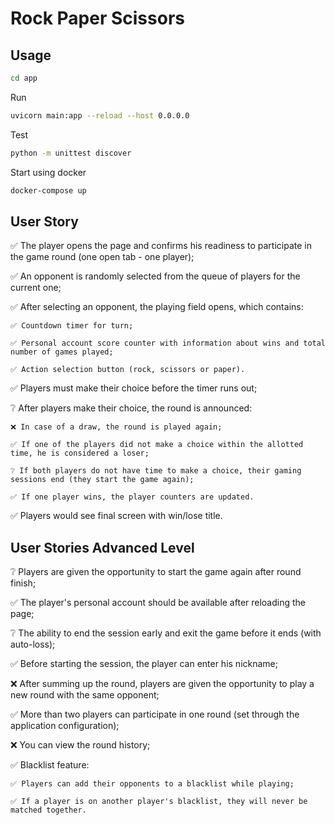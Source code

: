 # Rock Paper Scissors

## Usage
```bash
cd app
```

Run
```bash
uvicorn main:app --reload --host 0.0.0.0
```

Test
```bash
python -m unittest discover
```

Start using docker
```bash
docker-compose up
```


## User Story

✅ The player opens the page and confirms his readiness to participate in the game round (one open tab - one player);

✅ An opponent is randomly selected from the queue of players for the current one;

✅ After selecting an opponent, the playing field opens, which contains:

	✅ Countdown timer for turn;
	
	✅ Personal account score counter with information about wins and total number of games played;
	
	✅ Action selection button (rock, scissors or paper).

✅ Players must make their choice before the timer runs out;

❔ After players make their choice, the round is announced: 

	❌ In case of a draw, the round is played again;
	
	✅ If one of the players did not make a choice within the allotted time, he is considered a loser;
	
	❔ If both players do not have time to make a choice, their gaming sessions end (they start the game again);
	
	✅ If one player wins, the player counters are updated.

✅ Players would see final screen with win/lose title.

## User Stories Advanced Level

❔ Players are given the opportunity to start the game again after round finish;

✅ The player's personal account should be available after reloading the page;

❔ The ability to end the session early and exit the game before it ends (with auto-loss);

✅ Before starting the session, the player can enter his nickname;

❌ After summing up the round, players are given the opportunity to play a new round with the same opponent;

✅ More than two players can participate in one round (set through the application configuration);

❌ You can view the round history;

✅ Blacklist feature:

	✅ Players can add their opponents to a blacklist while playing;
	
	✅ If a player is on another player's blacklist, they will never be matched together.